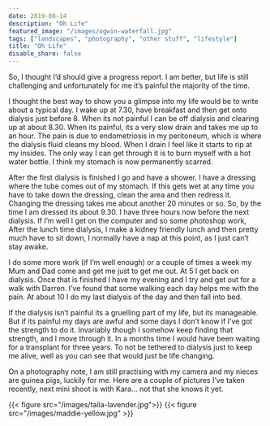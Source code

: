 ```yaml
---
date: 2019-08-14
description: "Oh Life"
featured_image: "/images/ogwin-waterfall.jpg"
tags: ["landscapes", "photography", "other stuff", "lifestyle"]
title: "Oh Life"
disable_share: false
---
```


So, I thought I’d should give a progress report. I am better, but life is still challenging and unfortunately for me it’s painful the majority of the time.

I thought the best way to show you a glimpse into my life would be to write about a typical day. I wake up at 7.30, have breakfast and then get onto dialysis just before 8. When its not painful I can be off dialysis and clearing up at about 8.30. When its painful, its a very slow drain and takes me up to an hour. The pain is due to endometriosis in my peritoneum, which is where the dialysis fluid cleans my blood. When I drain I feel like it starts to rip at my insides. The only way I can get through it is to burn myself with a hot water bottle. I think my stomach is now permanently scarred.

After the first dialysis is finished I go and have a shower. I have a dressing where the tube comes out of my stomach. If this gets wet at any time you have to take down the dressing, clean the area and then redress it. Changing the dressing takes me about another 20 minutes or so. So, by the time I am dressed its about 9.30. I have three hours now before the next dialysis. If I’m well I get on the computer and so some photoshop work, After the lunch time dialysis, I make a kidney friendly lunch and then pretty much have to sit down, I normally have a nap at this point, as I just can’t stay awake.

I do some more work (if I’m well enough) or a couple of times a week my Mum and Dad come and get me just to get me out. At 5 I get back on dialysis. Once that is finished I have my evening and I try and get out for a walk with Darren. I’ve found that some walking each day helps me with the pain. At about 10 I do my last dialysis of the day and then fall into bed.

If the dialysis isn’t painful its a gruelling part of my life, but its manageable. But if its painful my days are awful and some days I don’t know if I’ve got the strength to do it. Invariably though I somehow keep finding that strength, and I move through it. In a months time I would have been waiting for a transplant for three years. To not be tethered to dialysis just to keep me alive, well as you can see that would just be life changing.

On a photography note, I am still practising with my camera and my nieces are guinea pigs, luckily for me. Here are a couple of pictures I’ve taken recently, next mini shoot is with Kara… not that she knows it yet.

{{< figure src="/images/taila-lavender.jpg">}}
{{< figure src="/images/maddie-yellow.jpg"  >}}
